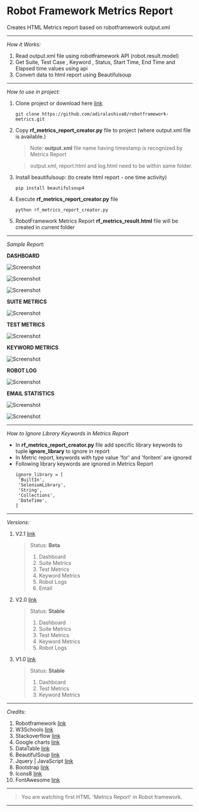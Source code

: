 # Robot Framework Metrics Report

Creates HTML Metrics report based on robotframework output.xml

---

*How it Works:*

1. Read output.xml file using robotframework API (robot.result.model)
2. Get Suite, Test Case , Keyword , Status, Start Time, End Time and Elapsed time values using api
3. Convert data to html report using Beautifulsoup

---

*How to use in project:*

1. Clone project or download here [link](https://github.com/adiralashiva8/robotframework-metrics/archive/master.zip)

    ```
    git clone https://github.com/adiralashiva8/robotframework-metrics.git
    ```

2. Copy __rf_metrics_report_creator.py__ file to project (where output.xml file is available.)

    > Note: __output.xml__ file name having timestamp is recognized by Metrics Report

    > output.xml, report.html and log.html need to be within same folder.

3. Install beautifulsoup: (to create html report - one time activity)

    ```
    pip install beautifulsoup4
    ```

4. Execute __rf_metrics_report_creator.py__ file

    ```
    python rf_metrics_report_creator.py
    ```

5. RobotFramework Metrics Report __rf_metrics_result.html__ file will be created in current folder

---

 *Sample Report:*

 __DASHBOARD__

![Screenshot](Images/Dashboard_1.png)

![Screenshot](Images/Dashboard_2.png)

![Screenshot](Images/Dashboard_3.png)

__SUITE METRICS__

 ![Screenshot](Images/Suite_Metrics.png)
 
__TEST METRICS__

 ![Screenshot](Images/Test_Metrics.png)
 
__KEYWORD METRICS__

 ![Screenshot](Images/Keyword_Metrics.png)

__ROBOT LOG__

 ![Screenshot](Images/Robot_Logs.png)

 __EMAIL STATISTICS__


 ![Screenshot](Images/Email_Statistics.png)


 ![Screenshot](Images/Email_Statistics_Email.png)


---

*How to Ignore Library Keywords in Metrics Report*
 - In __rf_metrics_report_creator.py__ file add specific library keywords to tuple __ignore_library__ to ignore in report
 - In Metric report, keywords with type value 'for' and 'foritem' are ignored
 - Following library keywords are ignored in Metrics Report
    ```
    ignore_library = [
     'BuiltIn',
     'SeleniumLibrary',
     'String',
     'Collections',
     'DateTime',
    ] 
    ```
---

*Versions:*

1. V2.1 [link](https://github.com/adiralashiva8/robotframework-metrics/archive/V2.1.zip)

    > Status: __Beta__
    > 1. Dashboard
    > 2. Suite Metrics
    > 3. Test Metrics
    > 4. Keyword Metrics
    > 5. Robot Logs
    > 6. Email
    >

2. V2.0 [link](https://github.com/adiralashiva8/robotframework-metrics/archive/V2.0.zip)

    > Status: __Stable__
    > 1. Dashboard
    > 2. Suite Metrics
    > 3. Test Metrics
    > 4. Keyword Metrics
    > 5. Robot Logs
    >

3. V1.0 [link](https://github.com/adiralashiva8/robotframework-metrics/archive/V1.0.zip)

    > Status: __Stable__
    > 1. Dashboard
    > 2. Test Metrics
    > 3. Keyword Metrics
    >

---

*Credits:*

1. Robotframework [link](http://robotframework.org)
2. W3Schools [link](http://www.w3schools.com)
3. Stackoverflow [link](http://stackoverflow.com)
4. Google charts [link](https://developers.google.com/chart/)
5. DataTable [link](https://datatables.net)
6. BeautifulSoup [link](http://beautiful-soup-4.readthedocs.io)
7. Jquery | JavaScript [link](https://www.jqueryscript.net)
8. Bootstrap [link](https://getbootstrap.com/)
9. Icons8 [link](https://icons8.com/)
10. FontAwesome [link](https://fontawesome.com)

---

> You are watching first HTML 'Metrics Report' in Robot framework.

---
